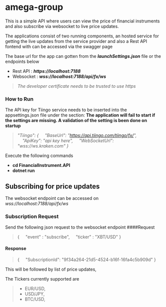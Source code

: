 # amega-group

This is a simple API where users can view the price of financial instruments and also subscribe via websocket to live price updates. 

The applications consist of two running components, an hosted service for getting the live updates from the service provider and also a Rest API fontend with can be accessed via the swagger page 

The base url for the app can gotten from the ***launchSettings.json***  file or the endpoints below 

 -  Rest API : ***https://localhost:7188***
 - Websocket : ***wss://localhost:7188/api/fx/ws***

> *The developer certificate needs to be trusted to use https*

	

### How to Run
The API key for Tiingo service needs to be inserted into the appsettings.json file under the section:  **The application will fail to start if the settings are missing. A validation of the setting is  been done on startup** 
> *"Tiingo": {
		  &nbsp;&nbsp;&nbsp;&nbsp;"BaseUrl": "https://api.tiingo.com/tiingo/fx/",
		   &nbsp;&nbsp;&nbsp;&nbsp;"ApiKey": "api key here",
		   &nbsp;&nbsp;&nbsp;&nbsp;"WebSocketUrl": "wss://ws.kraken.com"
	}*
	
Execute the following commands 
 - **cd FinancialInstrument.API**
 - **dotnet run** 

## Subscribing for price updates

The websocket endpoint can be accessed on *wss://localhost:7188/api/fx/ws*
### Subscription Request 
Send the following json request to the websocket endpoint
####Request
>{
&nbsp;&nbsp;&nbsp;&nbsp;"event"  :  "subscribe",
&nbsp;&nbsp;&nbsp;&nbsp;"ticker"  :  "XBT/USD"
}

#### Response
>{
&nbsp;&nbsp;&nbsp;&nbsp;"SubscriptionId":  "9f34a264-21d5-4524-b16f-16fa4c5b909d"
}

This will be followed by list of price updates, 

The Tickers currently supported are 
>- EUR/USD,
 >- USD/JPY,
 >- BTC/USD,
